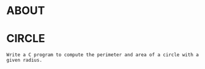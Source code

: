 # ABOUT

# CIRCLE

    Write a C program to compute the perimeter and area of a circle with a given radius.